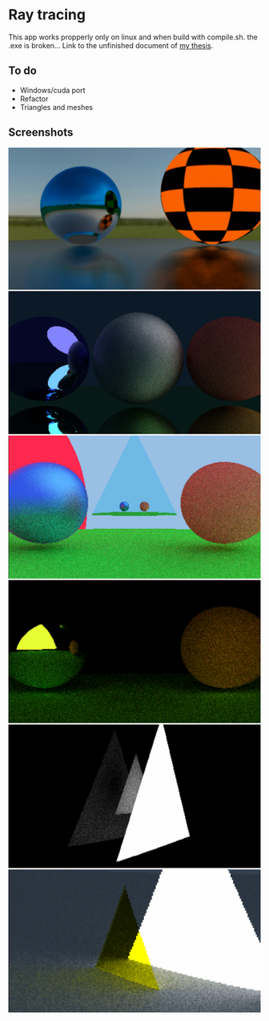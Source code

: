 # Ray tracing
This app works propperly only on linux and when build with compile.sh. the .exe is broken...
Link to the unfinished document of [my thesis](https://docs.google.com/document/d/1WiTNyBNXwmvZ5U-SpcQe-R32jS9g18AwrN0oglSlPGA/edit?usp=sharing).

## To do
- Windows/cuda port
- Refactor
- Triangles and meshes

## Screenshots
![screenshot2](./bin/img/antialiasingOn.jpg "roughnes 1")
![screenshot2](./bin/img/nice.png "roughnes 1")
![screenshot1](./bin/img/triangles1.png "roughnes 0")
![screenshot1](./bin/img/triangles2.png "roughnes 0")
![screenshot1](./bin/img/triangles3.png "roughnes 0")
![screenshot1](./bin/img/triangles4.png "roughnes 0")
